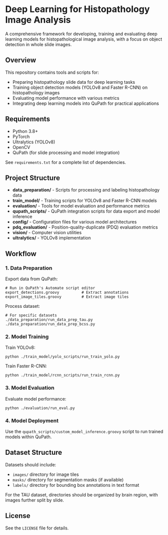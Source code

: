 # Deep Learning for Histopathology Image Analysis

A comprehensive framework for developing, training and evaluating deep learning models for histopathological image analysis, with a focus on object detection in whole slide images.

## Overview

This repository contains tools and scripts for:
- Preparing histopathology slide data for deep learning tasks
- Training object detection models (YOLOv8 and Faster R-CNN) on histopathology images
- Evaluating model performance with various metrics
- Integrating deep learning models into QuPath for practical applications

## Requirements

- Python 3.8+
- PyTorch
- Ultralytics (YOLOv8)
- OpenCV
- QuPath (for slide processing and model integration)

See `requirements.txt` for a complete list of dependencies.

## Project Structure

- **data_preparation/** - Scripts for processing and labeling histopathology data
- **train_model/** - Training scripts for YOLOv8 and Faster R-CNN models
- **evaluation/** - Tools for model evaluation and performance metrics
- **qupath_scripts/** - QuPath integration scripts for data export and model inference
- **config/** - Configuration files for various model architectures
- **pdq_evaluation/** - Position-quality-duplicate (PDQ) evaluation metrics
- **vision/** - Computer vision utilities
- **ultralytics/** - YOLOv8 implementation

## Workflow

### 1. Data Preparation

Export data from QuPath:
```
# Run in QuPath's Automate script editor
export_detections.groovy          # Extract annotations
export_image_tiles.groovy         # Extract image tiles
```

Process dataset:
```
# For specific datasets
./data_preparation/run_data_prep_tau.py
./data_preparation/run_data_prep_bcss.py
```

### 2. Model Training

Train YOLOv8:
```
python ./train_model/yolo_scripts/run_train_yolo.py
```

Train Faster R-CNN:
```
python ./train_model/rcnn_scripts/run_train_rcnn.py
```

### 3. Model Evaluation

Evaluate model performance:
```
python ./evaluation/run_eval.py
```

### 4. Model Deployment

Use the `qupath_scripts/custom_model_inference.groovy` script to run trained models within QuPath.

## Dataset Structure

Datasets should include:
- `images/` directory for image tiles
- `masks/` directory for segmentation masks (if available)
- `labels/` directory for bounding box annotations in text format

For the TAU dataset, directories should be organized by brain region, with images further split by slide.

## License

See the `LICENSE` file for details.
